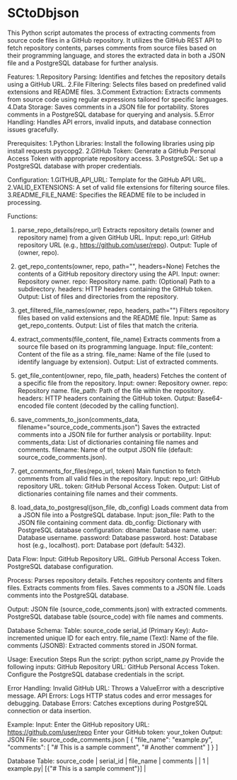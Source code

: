 # SCtoDbjson

This Python script automates the process of extracting comments from source code files in a GitHub repository. It utilizes the GitHub REST API to fetch repository contents, parses comments from source files based on their programming language, and stores the extracted data in both a JSON file and a PostgreSQL database for further analysis.

Features:
1.Repository Parsing: Identifies and fetches the repository details using a GitHub URL.
2.File Filtering: Selects files based on predefined valid extensions and README files.
3.Comment Extraction: Extracts comments from source code using regular expressions tailored for specific languages.
4.Data Storage:
  Saves comments in a JSON file for portability.
  Stores comments in a PostgreSQL database for querying and analysis.
5.Error Handling: Handles API errors, invalid inputs, and database connection issues gracefully.

Prerequisites:
1.Python Libraries: Install the following libraries using pip install requests psycopg2.
2.GitHub Token: Generate a GitHub Personal Access Token with appropriate repository access.
3.PostgreSQL: Set up a PostgreSQL database with proper credentials.

Configuration:
1.GITHUB_API_URL: Template for the GitHub API URL.
2.VALID_EXTENSIONS: A set of valid file extensions for filtering source files.
3.README_FILE_NAME: Specifies the README file to be included in processing.

Functions:
1. parse_repo_details(repo_url)
Extracts repository details (owner and repository name) from a given GitHub URL.
Input:
  repo_url: GitHub repository URL (e.g., https://github.com/user/repo).
Output: Tuple of (owner, repo).

2. get_repo_contents(owner, repo, path="", headers=None)
Fetches the contents of a GitHub repository directory using the API.
Input:
  owner: Repository owner.
  repo: Repository name.
  path: (Optional) Path to a subdirectory.
  headers: HTTP headers containing the GitHub token.
Output: List of files and directories from the repository.

3. get_filtered_file_names(owner, repo, headers, path="")
Filters repository files based on valid extensions and the README file.
Input: Same as get_repo_contents.
Output: List of files that match the criteria.

4. extract_comments(file_content, file_name)
Extracts comments from a source file based on its programming language.
Input:
  file_content: Content of the file as a string.
  file_name: Name of the file (used to identify language by extension).
Output: List of extracted comments.

5. get_file_content(owner, repo, file_path, headers)
Fetches the content of a specific file from the repository.
Input:
  owner: Repository owner.
  repo: Repository name.
  file_path: Path of the file within the repository.
  headers: HTTP headers containing the GitHub token.
Output: Base64-encoded file content (decoded by the calling function).

6. save_comments_to_json(comments_data, filename="source_code_comments.json")
Saves the extracted comments into a JSON file for further analysis or portability.
Input:
  comments_data: List of dictionaries containing file names and comments.
  filename: Name of the output JSON file (default: source_code_comments.json).

7. get_comments_for_files(repo_url, token)
Main function to fetch comments from all valid files in the repository.
Input:
  repo_url: GitHub repository URL.
  token: GitHub Personal Access Token.
Output: List of dictionaries containing file names and their comments.

8. load_data_to_postgresql(json_file, db_config)
Loads comment data from a JSON file into a PostgreSQL database.
Input:
  json_file: Path to the JSON file containing comment data.
  db_config: Dictionary with PostgreSQL database configuration:
  dbname: Database name.
  user: Database username.
  password: Database password.
  host: Database host (e.g., localhost).
  port: Database port (default: 5432).

Data Flow:
Input:
  GitHub Repository URL.
  GitHub Personal Access Token.
  PostgreSQL database configuration.
  
Process:
  Parses repository details.
  Fetches repository contents and filters files.
  Extracts comments from files.
  Saves comments to a JSON file.
  Loads comments into the PostgreSQL database.
  
Output:
  JSON file (source_code_comments.json) with extracted comments.
  PostgreSQL database table (source_code) with file names and comments.
  
Database Schema:
  Table: source_code
  serial_id (Primary Key): Auto-incremented unique ID for each entry.
  file_name (Text): Name of the file.
  comments (JSONB): Extracted comments stored in JSON format.
  
Usage:
Execution Steps
Run the script: python script_name.py
Provide the following inputs:
  GitHub Repository URL: GitHub Personal Access Token.
  Configure the PostgreSQL database credentials in the script.
  
Error Handling:
Invalid GitHub URL: Throws a ValueError with a descriptive message.
API Errors: Logs HTTP status codes and error messages for debugging.
Database Errors: Catches exceptions during PostgreSQL connection or data insertion.

Example:
Input:
  Enter the GitHub repository URL: https://github.com/user/repo
  Enter your GitHub token: your_token
Output:
  JSON File: source_code_comments.json
[
    {
        "file_name": "example.py",
        "comments": [
            "# This is a sample comment",
            "# Another comment"
        ]
    }
]

Database Table: source_code
| serial_id	| file_name	|             comments              |
|	    1     | example.py|  [{"# This is a sample comment"}] |
